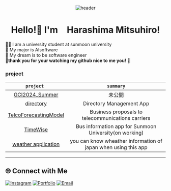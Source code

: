 <div align ="center">
 
 ![header](https://capsule-render.vercel.app/api?type=rounded&height=300&color=gradient&text=mimikkususu&section=header&textBg=false&reversal=false&rotate=0&desc=github&descSize=30&descAlignY=70)
 </div>

 <h1 align ="center"> Hello!👋 I'm　Harashima Mitsuhiro!</h1>
👨‍🎓 I am a university student at sunmoon university<br>
🙌 My major is AIsoftware <br>
🐣 My dream is to be software engineer <br>
<strong>🌟thank you for your watching my github nice to me you!   🌟</strong>

### project
|`project `|`summary` |
| :----: | :----: |
|[GCI2024_Summer]()  | 未公開                                                |
|[directory](https://github.com/HaraYone/directory)             | Directory Management App　　　　　                                | 
|[TelcoForecastingModel](https://github.com/mimikkususu/TelcoForecastingModel)| Business proposals to telecommunications carriers     | 
|[TimeWise](https://github.com/TimeWiseProject/TimeWise)        | Bus information app for Sunmoon University(on working)            |
|[weather application ](https://github.com/mimikkususu/weather_app)        | you can know wheather information of japan when using this app|

---

## 🌐 Connect with Me
[![Instagram](https://img.shields.io/badge/Instagram-E1306C?style=for-the-badge&logo=instagram&logoColor=white)](https://instagram.com/haraharamix)
[![Portfolio](https://img.shields.io/badge/Portfolio-000?style=for-the-badge&logo=internetexplorer&logoColor=white)](https://scythe-bubble-da4.notion.site/4d4de2e2487a4cfd8d4658ad39f2b06e?pvs=4)
[![Email](https://img.shields.io/badge/Email-D14836?style=for-the-badge&logo=gmail&logoColor=white)](mailto:mthr35@gmail.com)
